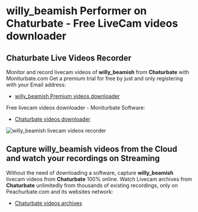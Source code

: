 # willy_beamish Performer on Chaturbate - Free LiveCam videos downloader

## Chaturbate Live Videos Recorder

Monitor and record livecam videos of **willy_beamish** from **Chaturbate** with Moniturbate.com
Get a premium trial for free by just and only registering with your Email address:
* [willy_beamish Premium videos downloader](https://moniturbate.com/request-demo-licence-key.html)

Free livecam videos downloader - Moniturbate Software:
* [Chaturbate videos downloader](https://moniturbate.com/moniturbate-download-software.html)

![willy_beamish livecam videos recorder](https://peachurnet.com/templates/moniturbate-software.png)


## Capture willy_beamish videos from the Cloud and watch your recordings on Streaming

Without the need of downloading a software, capture **willy_beamish** livecam videos from **Chaturbate** 100% online.
Watch Livecam archives from **Chaturbate** unlimitedly from thousands of existing recordings, only on Peachurbate.com and its websites network:
* [Chaturbate videos archives](https://peachurnet.com/)